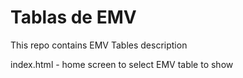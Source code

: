 # Tablas de EMV
This repo contains EMV Tables description

index.html - home screen to select EMV table to show
